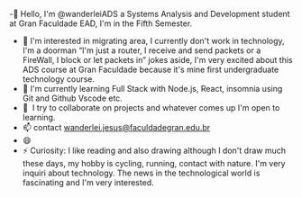 -👋 Hello, I'm @wanderleiADS a Systems Analysis and Development student at Gran Faculdade EAD, I'm in the Fifth Semester.
- 👀 I'm interested in migrating area, I currently don't work in technology, I'm a doorman “I'm just a router, I receive and send packets or a FireWall, I block or let packets in” jokes aside, I'm very excited about this ADS course at Gran Faculdade because it's mine first undergraduate technology course.
- 🌱 I'm currently learning Full Stack with Node.js, React, insomnia using Git and Github Vscode etc. 
- 💞 ️ I try to collaborate on projects and whatever comes up I'm open to learning.
- 📫 contact wanderlei.jesus@faculdadegran.edu.br 
- 😄 
- ⚡ Curiosity: I like reading and also drawing although I don't draw much these days, my hobby is cycling, running, contact with nature. I'm very inquiri about technology. The news in the technological world is fascinating and I'm very interested.



<!---
wanderleiADS/wanderleiADS is a ✨ special ✨ repository because its `README.md` (this file) appears on your GitHub profile.
You can click the Preview link to take a look at your changes.
--->

